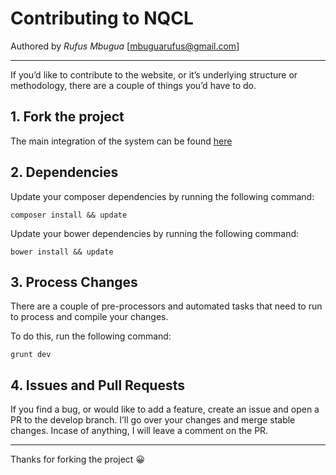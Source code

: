 # Contributing to NQCL
Authored by *Rufus Mbugua* [<mbuguarufus@gmail.com>]
***
If you’d like to contribute to the website, or it’s underlying structure or methodology, there are a couple of things you’d have to do.

## 1. Fork the project
The main integration of the system can be found [here](https://github.com/RufusMbugua/nqcl)

## 2. Dependencies
Update your composer dependencies by running the following command:
```
composer install && update
```
Update your bower dependencies by running the following command:
```
bower install && update
```

## 3. Process Changes
There are a couple of pre-processors and automated tasks that need to run to process and compile your changes.

To do this, run the following command:

```
grunt dev
```

## 4. Issues and Pull Requests
If you find a bug, or would like to add a feature, create an issue and open a PR to the develop branch. I’ll go over your changes and merge stable changes.
Incase of anything, I will leave a comment on the PR.

***

Thanks for forking the project 😀
  
